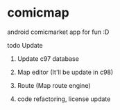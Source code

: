 # comicmap
android comicmarket app for fun :D

todo Update

1. Update c97 database

2. Map editor (It'll be update in c98)

3. Route (Map route engine)

4. code refactoring, license update
